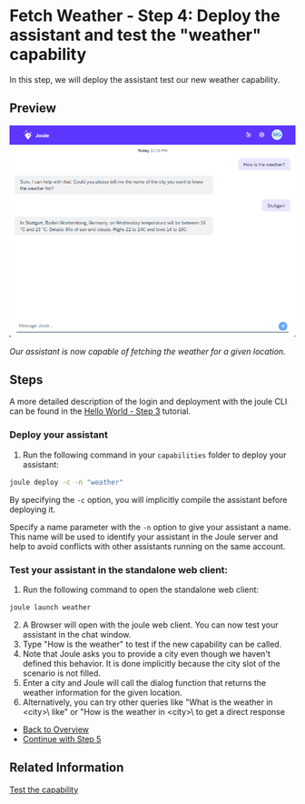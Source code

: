 # Fetch Weather - Step 4: Deploy the assistant and test the "weather" capability

In this step, we will deploy the assistant test our new weather capability.

## Preview

![image](assets/preview.png)

*Our assistant is now capable of fetching the weather for a given location.*

## Steps

A more detailed description of the login and deployment with the joule CLI can be found in the [Hello World - Step 3](../../helloworld/step3/index.md) tutorial.

### Deploy your assistant

1. Run the following command in your `capabilities` folder to deploy your assistant:
```bash
joule deploy -c -n "weather"
```

By specifying the `-c` option, you will implicitly compile the assistant before deploying it.

Specify a name parameter with the `-n` option to give your assistant a name. This name will be used to identify your assistant in the Joule server and help to avoid conflicts with other assistants running on the same account.

### Test your assistant in the standalone web client:

1. Run the following command to open the standalone web client:
```bash
joule launch weather
```
2. A Browser will open with the joule web client. You can now test your assistant in the chat window.
3. Type "How is the weather" to test if the new capability can be called.
4. Note that Joule asks you to provide a city even though we haven't defined this behavior. It is done implicitly because the city slot of the scenario is not filled.
5. Enter a city and Joule will call the dialog function that returns the weather information for the given location.
6. Alternatively, you can try other queries like "What is the weather in \<city>\ like" or "How is the weather in \<city>\ to get a direct response

* [Back to Overview](../index.md)
* [Continue with Step 5](../step5/index.md)

## Related Information 

[Test the capability](https://help.sap.com/docs/joule/service-guide/test-capability)
